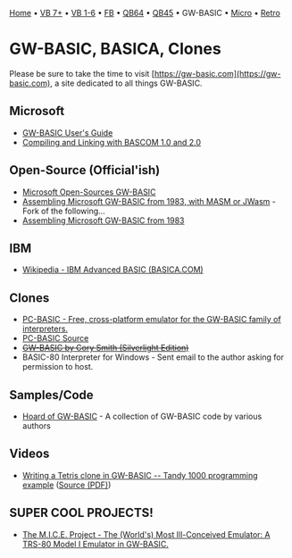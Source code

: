 [Home](https://gotbasic.com) • [VB 7+](vb.md) • [VB 1-6](vb6.md) • [FB](freebasic.md) • [QB64](qb64.md) • [QB45](qb.md) • GW-BASIC • [Micro](micro.md) • [Retro](retro.md)

# GW-BASIC, BASICA, Clones

Please be sure to take the time to visit [https://gw-basic.com](https://gw-basic.com), a site dedicated to all things GW-BASIC.

## Microsoft

- [GW-BASIC User's Guide](http://www.ojodepez-fanzine.net/network/qbdl/GW-MAN/index.html)
- [Compiling and Linking with BASCOM 1.0 and 2.0](http://www.ojodepez-fanzine.net/network/qbdl/bascom-compiling-and-linking.html)

## Open-Source (Official'ish)

- [Microsoft Open-Sources GW-BASIC](https://devblogs.microsoft.com/commandline/microsoft-open-sources-gw-basic/)
- [Assembling Microsoft GW-BASIC from 1983, with MASM or JWasm](https://github.com/tkchia/GW-BASIC) - Fork of the following...
- [Assembling Microsoft GW-BASIC from 1983](https://github.com/dspinellis/GW-BASIC)

## IBM

- [Wikipedia - IBM Advanced BASIC (BASICA.COM)](https://en.wikipedia.org/wiki/IBM_BASIC#IBM_Advanced_BASIC)

## Clones

- [PC-BASIC - Free, cross-platform emulator for the GW-BASIC family of interpreters.](http://www.pc-basic.org)
- [PC-BASIC Source](https://github.com/robhagemans/pcbasic/)
- ~~[GW-BASIC by Cory Smith (Silverlight Edition)](http://addressof.com/basic/)~~
- BASIC-80 Interpreter for Windows - Sent email to the author asking for permission to host.

## Samples/Code

- [Hoard of GW-BASIC](https://github.com/robhagemans/hoard-of-gwbasic) - A collection of GW-BASIC code by various authors

## Videos

- [Writing a Tetris clone in GW-BASIC -- Tandy 1000 programming example](https://www.youtube.com/watch?v=JDnypVoQcPw) ([Source (PDF)](https://bisqwit.iki.fi/jutut/kuvat/programming_examples/gwbasictetris.pdf))

## SUPER COOL PROJECTS!

- [The M.I.C.E. Project - The (World's) Most Ill-Conceived Emulator: A TRS-80 Model I Emulator in GW-BASIC.](http://www.vavasour.ca/jeff/mice.html)
